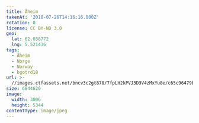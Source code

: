 ```yaml
---
title: Åheim
takenAt: '2018-07-26T14:16:16.000Z'
rotation: 0
license: CC BY-ND 3.0
geo:
  lat: 62.038772
  lng: 5.521436
tags:
  - Åheim
  - Norge
  - Norway
  - bgotrd18
url: >-
  //images.ctfassets.net/bncv3c2gt878/7fpLH2kPVJ3D3V4zMxYu8e/c65c96479b256a03f20db68da70c4149/heim_43142063244_o
size: 6844620
image:
  width: 3006
  height: 5344
contentType: image/jpeg
---
```



